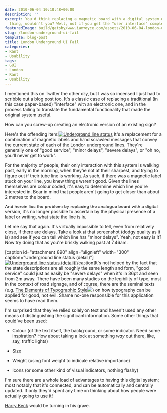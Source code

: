```yaml
---
date: 2010-06-04 10:10:48+00:00
description: ''
excerpt: You'd think replacing a magnetic board with a digital system would be a good
  thing, wouldn't you? Well, not if you get the "user interface" completely wrong...
featuredImage: build/gatsby/www.ianvoyce.com/assets/2010-06-04-london-underground-ui-fail_lu_sign-224x300.png
slug: /london-underground-ui-fail
template: blog-post
title: London Underground UI Fail
categories:
- Rant
- Usability
tags:
- GUI
- London
- Rant
- Usability
---
```


I mentioned this on Twitter the other day, but I was so incensed I just had to scribble out a blog post too. It's a classic case of replacing a traditional (in this case paper-based) "interface" with an electronic one, and in the process failing to translate the fundamental functionality that made the original system useful.

How can you screw-up creating an electronic version of an existing sign?
<!-- more -->

Here's the offending item:[![Underground line status](http://www.ianvoyce.com/wp-content/uploads/2010/06/lu_sign-224x300.png)](http://www.ianvoyce.com/wp-content/uploads/2010/06/lu_sign.png)
It's a replacement for a combination of magnetic labels and hand scrawled messages that convey the current state of each of the London underground lines. They're generally one of "good service", "minor delays", "severe delays", or "oh no, you'll never get to work". 

For the majority of people, their only interaction with this system is walking past, early in the morning, when they're not at their sharpest, and trying to figure out if their tube line is working. As such, if there was a magnetic label stuck on your line, you knew things weren't good. Given the lines themselves are colour coded, it's easy to determine which line you're interested in. Bear in mind that people aren't going to get closer than about 2 metres to the board. 

And herein lies the problem: by replacing the analogue board with a digital version, it's no longer possible to ascertain by the physical presence of a label or writing, what state the line is in. 

Let me say that again. It's virtually impossible to tell, even from relatively close, if there are delays. Take a look at that screenshot (dodgy quality as it is) and see if you can tell which line has "minor delays". Yeah, not easy is it? Now try doing that as you're briskly walking past at 7.46am.  

[caption id="attachment_890" align="alignleft" width="300" caption="Underground line status (detail)"][![Underground line status (detail)](build/gatsby/www.ianvoyce.com/assets/2010-06-04-london-underground-ui-fail_lu_sign_detail-300x119.png)](http://www.ianvoyce.com/wp-content/uploads/2010/06/lu_sign_detail.png)[/caption]It's not helped by the fact that the state descriptions are all roughly the same length and form, "good service" could just as easily be "severe delays" when it's in 36pt and seen from 2m away. There have been many studies on the legibility of type, most in the context of road signage, and of course, there are the seminal texts (e.g. [The Elements of Typographic Style](http://www.amazon.com/gp/product/0881792063?ie=UTF8&tag=wwwvoycecom-20&linkCode=as2&camp=1789&creative=390957&creativeASIN=0881792063)![](http://www.assoc-amazon.com/e/ir?t=wwwvoycecom-20&l=as2&o=1&a=0881792063)) on how typography can be applied for good, not evil. Shame no-one responsible for this application seems to have read them. 

I'm surprised that they've relied solely on text and haven't used any other means of distinguishing the significant information. Some other things that could've been used:



	
  * Colour (of the text itself, the background, or some indicator. Need some inspiration? How about taking a look at something _way_ out there, like, say, traffic lights)


	
  * Size


	
  * Weight (using font weight to indicate relative importance)


	
  * Icons (or some other kind of visual indicators, nothing flashy)




I'm sure there are a whole load of advantages to having this digital system; most notably that it's connected, and can be automatically and centrally updated. If only they'd spent any time on thinking about how people were actually going to use it!

[Harry Beck](http://en.wikipedia.org/wiki/Harry_Beck) would be turning in his grave.

